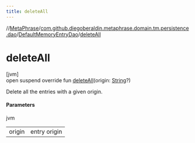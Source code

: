 ```yaml
---
title: deleteAll
---
```

//[MetaPhrase](../../../index.html)/[com.github.diegoberaldin.metaphrase.domain.tm.persistence.dao](../index.html)/[DefaultMemoryEntryDao](index.html)/[deleteAll](delete-all.html)



# deleteAll



[jvm]\
open suspend override fun [deleteAll](delete-all.html)(origin: [String](https://kotlinlang.org/api/latest/jvm/stdlib/kotlin/-string/index.html)?)



Delete all the entries with a given origin.



#### Parameters


jvm

| | |
|---|---|
| origin | entry origin |




